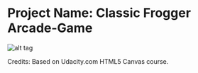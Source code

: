 Project Name:
Classic Frogger Arcade-Game
===============================

![alt tag](http://s2.postimg.org/714wr40e1/Screen_Shot_2016_02_14_at_17_30_46.png)

Credits:
Based on Udacity.com HTML5 Canvas course.